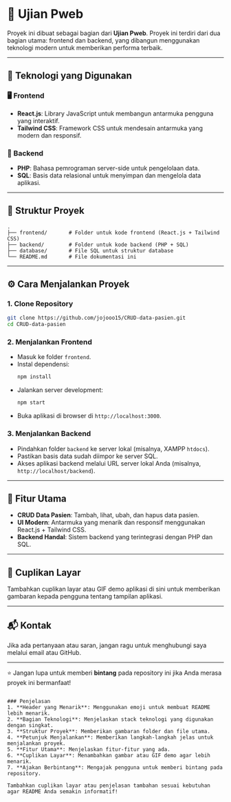 # 📝 Ujian Pweb

Proyek ini dibuat sebagai bagian dari **Ujian Pweb**. Proyek ini terdiri dari dua bagian utama: frontend dan backend, yang dibangun menggunakan teknologi modern untuk memberikan performa terbaik.

---

## 🚀 Teknologi yang Digunakan

### 🖥️ Frontend
- **React.js**: Library JavaScript untuk membangun antarmuka pengguna yang interaktif.
- **Tailwind CSS**: Framework CSS untuk mendesain antarmuka yang modern dan responsif.

### 🔧 Backend
- **PHP**: Bahasa pemrograman server-side untuk pengelolaan data.
- **SQL**: Basis data relasional untuk menyimpan dan mengelola data aplikasi.

---

## 📂 Struktur Proyek

```plaintext
.
├── frontend/       # Folder untuk kode frontend (React.js + Tailwind CSS)
├── backend/        # Folder untuk kode backend (PHP + SQL)
├── database/       # File SQL untuk struktur database
└── README.md       # File dokumentasi ini
```

---

## ⚙️ Cara Menjalankan Proyek

### 1. Clone Repository
```bash
git clone https://github.com/jojooo15/CRUD-data-pasien.git
cd CRUD-data-pasien
```

### 2. Menjalankan Frontend
- Masuk ke folder `frontend`.
- Instal dependensi:
  ```bash
  npm install
  ```
- Jalankan server development:
  ```bash
  npm start
  ```
- Buka aplikasi di browser di `http://localhost:3000`.

### 3. Menjalankan Backend
- Pindahkan folder `backend` ke server lokal (misalnya, XAMPP `htdocs`).
- Pastikan basis data sudah diimpor ke server SQL.
- Akses aplikasi backend melalui URL server lokal Anda (misalnya, `http://localhost/backend`).

---

## 🎯 Fitur Utama
- **CRUD Data Pasien**: Tambah, lihat, ubah, dan hapus data pasien.
- **UI Modern**: Antarmuka yang menarik dan responsif menggunakan React.js + Tailwind CSS.
- **Backend Handal**: Sistem backend yang terintegrasi dengan PHP dan SQL.

---

## 🌟 Cuplikan Layar
Tambahkan cuplikan layar atau GIF demo aplikasi di sini untuk memberikan gambaran kepada pengguna tentang tampilan aplikasi.

---

## 📬 Kontak
Jika ada pertanyaan atau saran, jangan ragu untuk menghubungi saya melalui email atau GitHub.

---

⭐ Jangan lupa untuk memberi **bintang** pada repository ini jika Anda merasa proyek ini bermanfaat!
```

### Penjelasan
1. **Header yang Menarik**: Menggunakan emoji untuk membuat README lebih menarik.
2. **Bagian Teknologi**: Menjelaskan stack teknologi yang digunakan dengan singkat.
3. **Struktur Proyek**: Memberikan gambaran folder dan file utama.
4. **Petunjuk Menjalankan**: Memberikan langkah-langkah jelas untuk menjalankan proyek.
5. **Fitur Utama**: Menjelaskan fitur-fitur yang ada.
6. **Cuplikan Layar**: Menambahkan gambar atau GIF demo agar lebih menarik.
7. **Ajakan Berbintang**: Mengajak pengguna untuk memberi bintang pada repository.

Tambahkan cuplikan layar atau penjelasan tambahan sesuai kebutuhan agar README Anda semakin informatif!
